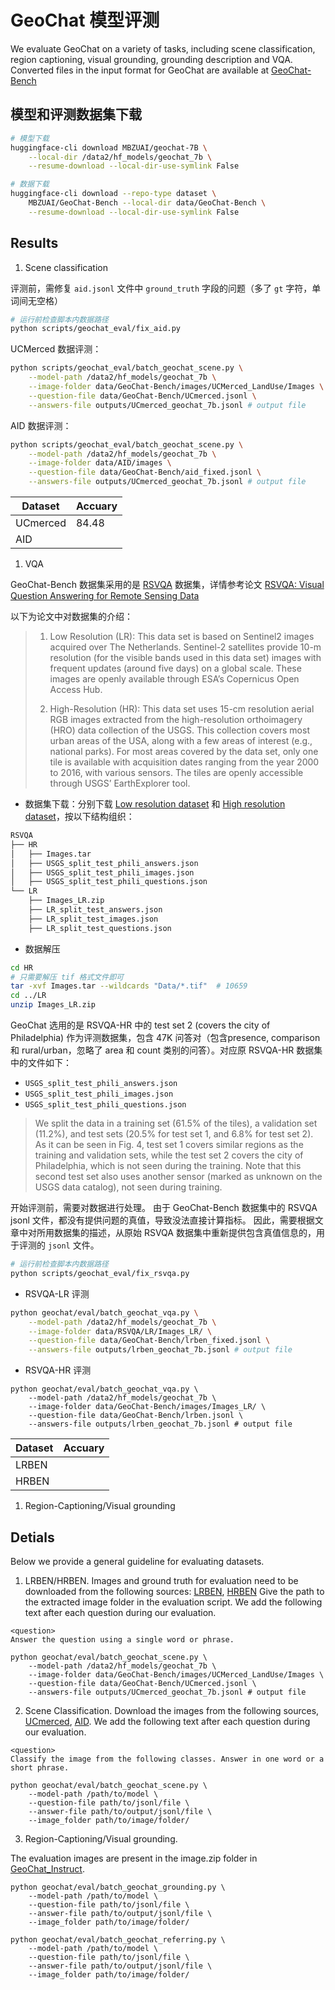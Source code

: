 # GeoChat 模型评测

We evaluate GeoChat on a variety of tasks, including scene classification, region captioning, visual grounding, grounding description and VQA.
Converted files in the input format for GeoChat are available at [GeoChat-Bench](https://huggingface.co/datasets/MBZUAI/GeoChat-Bench/tree/main)


## 模型和评测数据集下载

```bash
# 模型下载
huggingface-cli download MBZUAI/geochat-7B \
    --local-dir /data2/hf_models/geochat_7b \
    --resume-download --local-dir-use-symlink False

# 数据下载
huggingface-cli download --repo-type dataset \
    MBZUAI/GeoChat-Bench --local-dir data/GeoChat-Bench \
    --resume-download --local-dir-use-symlink False
```



## Results

1. Scene classification

评测前，需修复 `aid.jsonl` 文件中 `ground_truth` 字段的问题（多了 `gt` 字符，单词间无空格）

```bash
# 运行前检查脚本内数据路径
python scripts/geochat_eval/fix_aid.py
```


UCMerced 数据评测：

```bash
python scripts/geochat_eval/batch_geochat_scene.py \
    --model-path /data2/hf_models/geochat_7b \
    --image-folder data/GeoChat-Bench/images/UCMerced_LandUse/Images \
    --question-file data/GeoChat-Bench/UCmerced.jsonl \
    --answers-file outputs/UCmerced_geochat_7b.jsonl # output file
```

AID 数据评测：

```bash
python scripts/geochat_eval/batch_geochat_scene.py \
    --model-path /data2/hf_models/geochat_7b \
    --image-folder data/AID/images \
    --question-file data/GeoChat-Bench/aid_fixed.jsonl \
    --answers-file outputs/UCmerced_geochat_7b.jsonl # output file
```


| Dataset  | Accuary |
| -------- | ------- |
| UCmerced | 84.48   |
| AID      |         |


1. VQA


GeoChat-Bench 数据集采用的是 [RSVQA](https://rsvqa.sylvainlobry.com/#downloads) 数据集，详情参考论文 [RSVQA: Visual Question Answering for
Remote Sensing Data](https://ieeexplore.ieee.org/abstract/document/9088993)

以下为论文中对数据集的介绍：
>1. Low Resolution (LR): This data set is based on Sentinel2 images acquired over The Netherlands. Sentinel-2 satellites
>provide 10-m resolution (for the visible bands used in this
>data set) images with frequent updates (around five days) on a
>global scale. These images are openly available through ESA’s
>Copernicus Open Access Hub.
>
>2. High-Resolution (HR): This data set uses 15-cm resolution aerial RGB images extracted from the high-resolution
>orthoimagery (HRO) data collection of the USGS. This collection covers most urban areas of the USA, along with a
>few areas of interest (e.g., national parks). For most areas
>covered by the data set, only one tile is available with
>acquisition dates ranging from the year 2000 to 2016, with
>various sensors. The tiles are openly accessible through USGS’
>EarthExplorer tool.


- 数据集下载：分别下载 [Low resolution dataset](https://zenodo.org/records/6344334) 和 [High resolution dataset](https://zenodo.org/records/6344367)，按以下结构组织：

```bash
RSVQA
├── HR
│   ├── Images.tar
│   ├── USGS_split_test_phili_answers.json
│   ├── USGS_split_test_phili_images.json
│   ├── USGS_split_test_phili_questions.json
└── LR
    ├── Images_LR.zip
    ├── LR_split_test_answers.json
    ├── LR_split_test_images.json
    ├── LR_split_test_questions.json
```

- 数据解压

```bash
cd HR
# 只需要解压 tif 格式文件即可
tar -xvf Images.tar --wildcards "Data/*.tif"  # 10659
cd ../LR
unzip Images_LR.zip
```

GeoChat 选用的是 RSVQA-HR 中的 test set 2 (covers the city of Philadelphia) 作为评测数据集，包含 47K 问答对（包含presence, comparison 和 rural/urban，忽略了 area 和 count 类别的问答）。对应原 RSVQA-HR 数据集中的文件如下：

- `USGS_split_test_phili_answers.json`
- `USGS_split_test_phili_images.json`
- `USGS_split_test_phili_questions.json`

>We split the data in a
>training set (61.5% of the tiles), a validation set (11.2%), and
>test sets (20.5% for test set 1, and 6.8% for test set 2). As it
>can be seen in Fig. 4, test set 1 covers similar regions as the
>training and validation sets, while the test set 2 covers the city
>of Philadelphia, which is not seen during the training. Note
>that this second test set also uses another sensor (marked as
>unknown on the USGS data catalog), not seen during training.



开始评测前，需要对数据进行处理。
由于 GeoChat-Bench 数据集中的 RSVQA jsonl 文件，都没有提供问题的真值，导致没法直接计算指标。
因此，需要根据文章中对所用数据集的描述，从原始 RSVQA 数据集中重新提供包含真值信息的，用于评测的 `jsonl` 文件。

```bash
# 运行前检查脚本内数据路径
python scripts/geochat_eval/fix_rsvqa.py
```

- RSVQA-LR 评测



```bash
python geochat/eval/batch_geochat_vqa.py \
    --model-path /data2/hf_models/geochat_7b \
    --image-folder data/RSVQA/LR/Images_LR/ \
    --question-file data/GeoChat-Bench/lrben_fixed.jsonl \
    --answers-file outputs/lrben_geochat_7b.jsonl # output file
```


- RSVQA-HR 评测

```Shell
python geochat/eval/batch_geochat_vqa.py \
    --model-path /data2/hf_models/geochat_7b \
    --image-folder data/GeoChat-Bench/images/Images_LR/ \
    --question-file data/GeoChat-Bench/lrben.jsonl \
    --answers-file outputs/lrben_geochat_7b.jsonl # output file
```

| Dataset | Accuary |
| ------- | ------- |
| LRBEN   |         |
| HRBEN   |         |


1. Region-Captioning/Visual grounding




## Detials


Below we provide a general guideline for evaluating datasets.

1. LRBEN/HRBEN.
Images and ground truth for evaluation need to be downloaded from the following sources: [LRBEN](https://zenodo.org/records/6344334), [HRBEN](https://zenodo.org/records/6344367)
Give the path to the extracted image folder in the evaluation script. We add the following text after each question during our evaluation.
```
<question>
Answer the question using a single word or phrase.
```
```Shell
python geochat/eval/batch_geochat_scene.py \
    --model-path /data2/hf_models/geochat_7b \
    --image-folder data/GeoChat-Bench/images/UCMerced_LandUse/Images \
    --question-file data/GeoChat-Bench/UCmerced.jsonl \
    --answers-file outputs/UCmerced_geochat_7b.jsonl # output file
```
2. Scene Classification.
Download the images from the following sources, [UCmerced](http://weegee.vision.ucmerced.edu/datasets/landuse.html), [AID](https://drive.google.com/drive/folders/1-1D9DrYYWMGuuxx-qcvIIOV1oUkAVf-M). We add the following text after each question during our evaluation.
```
<question>
Classify the image from the following classes. Answer in one word or a short phrase.
```
```Shell
python geochat/eval/batch_geochat_scene.py \
    --model-path /path/to/model \
    --question-file path/to/jsonl/file \
    --answer-file path/to/output/jsonl/file \
    --image_folder path/to/image/folder/
```

3. Region-Captioning/Visual grounding.

The evaluation images are present in the image.zip folder in [GeoChat_Instruct](https://huggingface.co/datasets/MBZUAI/GeoChat_Instruct/blob/main/images.zip). 
```Shell
python geochat/eval/batch_geochat_grounding.py \
    --model-path /path/to/model \
    --question-file path/to/jsonl/file \
    --answer-file path/to/output/jsonl/file \
    --image_folder path/to/image/folder/
```

```Shell
python geochat/eval/batch_geochat_referring.py \
    --model-path /path/to/model \
    --question-file path/to/jsonl/file \
    --answer-file path/to/output/jsonl/file \
    --image_folder path/to/image/folder/
```
